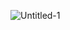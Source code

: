 ![Untitled-1](https://github.com/LuizLaender/FreeCodeCamp/assets/79274198/5f7ec831-0fc5-4a96-a2a9-bfdfd6cc853d)
